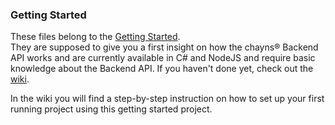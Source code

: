 ### Getting Started

These files belong to the [Getting Started](https://GitHub.com/TobitSoftware/chayns-backend/wiki/Getting-Started).<br>
They are supposed to give you a first insight on how the chayns® Backend API works and are currently available in C# and NodeJS and require basic knowledge about the Backend API. If you haven't done yet, check out the [wiki](https://github.com/TobitSoftware/chayns-backend/wiki).

In the wiki you will find a step-by-step instruction on how to set up your first running project using this getting started project.